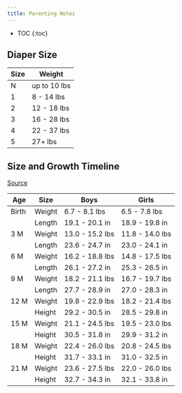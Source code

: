```yaml
---
title: Parenting Notes
---
```


* TOC
{:toc}

Diaper Size
-----

Size | Weight
--- | ---
N | up to 10 lbs
1 | 8 - 14 lbs
2 | 12 - 18 lbs
3 | 16 - 28 lbs
4 | 22 - 37 lbs
5 | 27+ lbs


Size and Growth Timeline
-----
[Source](https://www.babycenter.com/0_your-childs-size-and-growth-timeline_10357633.bc)

Age 	| Size 	| Boys 	| Girls
--- | --- | --- | ---
| Birth 	| Weight 	| 6.7 - 8.1 lbs 		| 6.5 - 7.8 lbs
| 	| Length  | 	19.1 - 20.1 in 	| 18.9 - 19.8 in
| 3 M	| Weight	| 13.0 - 15.2 lbs		| 11.8 - 14.0 lbs
| 	| Length	| 23.6 - 24.7 in	| 23.0 - 24.1 in
| 6 M	| Weight	| 16.2 - 18.8 lbs		| 14.8 - 17.5 lbs
| 	| Length	| 26.1 - 27.2 in	| 25.3 - 26.5 in
| 9 M	| Weight	| 18.2 - 21.1 lbs		| 16.7 - 19.7 lbs
| 	| Length	| 27.7 - 28.9 in 	| 27.0 - 28.3 in
| 12 M	| Weight	| 19.8 - 22.9 lbs 		| 18.2 - 21.4 lbs
| 	| Height	| 29.2 - 30.5 in	| 28.5 - 29.8 in
| 15 M	| Weight	| 21.1 - 24.5 lbs		| 19.5 - 23.0 lbs
| 	| Height	| 30.5 - 31.8 in	| 29.9 - 31.2 in
| 18 M	| Weight	| 22.4 - 26.0 lbs		| 20.8 - 24.5 lbs
| 	| Height	| 31.7 - 33.1 in	| 31.0 - 32.5 in
| 21 M	| Weight	| 23.6 - 27.5 lbs		| 22.0 - 26.0 lbs
| 	| Height	| 32.7 - 34.3 in	| 32.1 - 33.8 in

